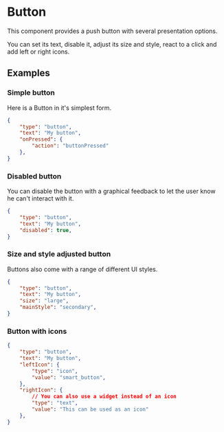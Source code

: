 # Button

This component provides a push button with several presentation options.

You can set its text, disable it, adjust its size and style, react to a click and add left or right icons.

## Examples

### Simple button

Here is a Button in it's simplest form.
```json
{
    "type": "button",
    "text": "My button",
    "onPressed": {
        "action": "buttonPressed"
    },
}
```

### Disabled button

You can disable the button with a graphical feedback to let the user know he can't interact with it.
```json
{
    "type": "button",
    "text": "My button",
    "disabled": true,
}
```

### Size and style adjusted button

Buttons also come with a range of different UI styles.
```json
{
    "type": "button",
    "text": "My button",
    "size": "large",
    "mainStyle": "secondary",
}
```

### Button with icons

```json
{
    "type": "button",
    "text": "My button",
    "leftIcon": {
        "type": "icon",
        "value": "smart_button",
    },
    "rightIcon": {
        // You can also use a widget instead of an icon
        "type": "text",
        "value": "This can be used as an icon"
    },
}
```

